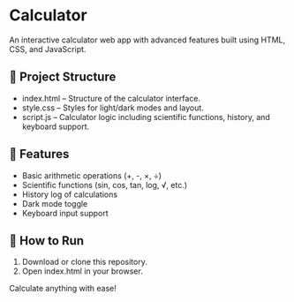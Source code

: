 # Calculator

An interactive calculator web app with advanced features built using HTML, CSS, and JavaScript.

## 📁 Project Structure
- index.html – Structure of the calculator interface.
- style.css – Styles for light/dark modes and layout.
- script.js – Calculator logic including scientific functions, history, and keyboard support.

## 🎯 Features
- Basic arithmetic operations (+, -, ×, ÷)
- Scientific functions (sin, cos, tan, log, √, etc.)
- History log of calculations
- Dark mode toggle
- Keyboard input support

## 🚀 How to Run
1. Download or clone this repository.
2. Open index.html in your browser.

Calculate anything with ease!

